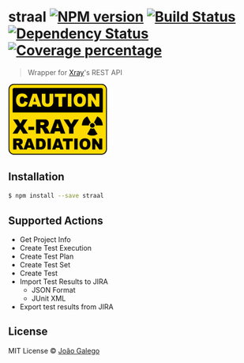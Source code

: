 # straal [![NPM version][npm-image]][npm-url] [![Build Status][travis-image]][travis-url] [![Dependency Status][daviddm-image]][daviddm-url] [![Coverage percentage][coveralls-image]][coveralls-url]
> Wrapper for <a href="https://marketplace.atlassian.com/plugins/com.xpandit.plugins.xray/server/overview">Xray</a>&#39;s REST API

<img src="https://github.com/JGalego/straal/blob/master/radiation.png?raw=true" width="200"/>

## Installation

```sh
$ npm install --save straal
```

## Supported Actions

* Get Project Info
* Create Test Execution
* Create Test Plan
* Create Test Set
* Create Test
* Import Test Results to JIRA
    * JSON Format
    * JUnit XML
* Export test results from JIRA

## License

MIT License © [João Galego]()

[npm-image]: https://badge.fury.io/js/straal.svg
[npm-url]: https://npmjs.org/package/straal
[travis-image]: https://travis-ci.org/JGalego/straal.svg?branch=master
[travis-url]: https://travis-ci.org/JGalego/straal
[daviddm-image]: https://david-dm.org/JGalego/straal.svg?theme=shields.io
[daviddm-url]: https://david-dm.org/JGalego/straal
[coveralls-image]: https://coveralls.io/repos/JGalego/straal/badge.svg
[coveralls-url]: https://coveralls.io/r/JGalego/straal